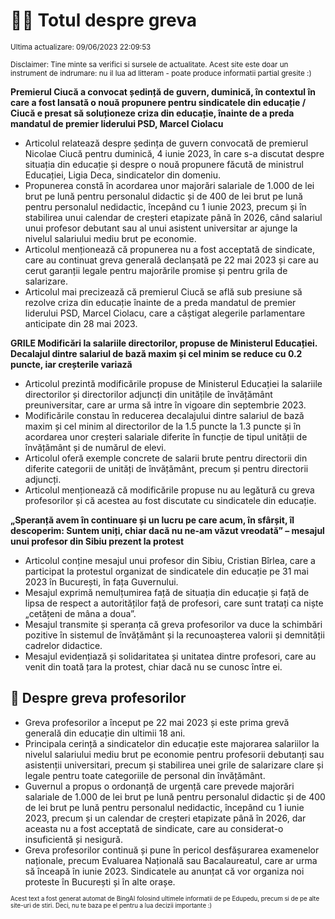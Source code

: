 # 👩‍🏫 Totul despre greva
<sub>Ultima actualizare: 09/06/2023 22:09:53</sub>

<sub>Disclaimer: Tine minte sa verifici si sursele de actualitate. Acest site este doar un instrument de indrumare: nu il lua ad litteram - poate produce informatii partial gresite :)</sub>

**Premierul Ciucă a convocat ședință de guvern, duminică, în contextul în care a fost lansată o nouă propunere pentru sindicatele din educație / Ciucă e presat să soluționeze criza din educație, înainte de a preda mandatul de premier liderului PSD, Marcel Ciolacu**

- Articolul relatează despre ședința de guvern convocată de premierul Nicolae Ciucă pentru duminică, 4 iunie 2023, în care s-a discutat despre situația din educație și despre o nouă propunere făcută de ministrul Educației, Ligia Deca, sindicatelor din domeniu.
- Propunerea constă în acordarea unor majorări salariale de 1.000 de lei brut pe lună pentru personalul didactic și de 400 de lei brut pe lună pentru personalul nedidactic, începând cu 1 iunie 2023, precum și în stabilirea unui calendar de creșteri etapizate până în 2026, când salariul unui profesor debutant sau al unui asistent universitar ar ajunge la nivelul salariului mediu brut pe economie.
- Articolul menționează că propunerea nu a fost acceptată de sindicate, care au continuat greva generală declanșată pe 22 mai 2023 și care au cerut garanții legale pentru majorările promise și pentru grila de salarizare.
- Articolul mai precizează că premierul Ciucă se află sub presiune să rezolve criza din educație înainte de a preda mandatul de premier liderului PSD, Marcel Ciolacu, care a câștigat alegerile parlamentare anticipate din 28 mai 2023.

**GRILE Modificări la salariile directorilor, propuse de Ministerul Educației. Decalajul dintre salariul de bază maxim și cel minim se reduce cu 0.2 puncte, iar creșterile variază**

- Articolul prezintă modificările propuse de Ministerul Educației la salariile directorilor și directorilor adjuncți din unitățile de învățământ preuniversitar, care ar urma să intre în vigoare din septembrie 2023.
- Modificările constau în reducerea decalajului dintre salariul de bază maxim și cel minim al directorilor de la 1.5 puncte la 1.3 puncte și în acordarea unor creșteri salariale diferite în funcție de tipul unității de învățământ și de numărul de elevi.
- Articolul oferă exemple concrete de salarii brute pentru directorii din diferite categorii de unități de învățământ, precum și pentru directorii adjuncți.
- Articolul menționează că modificările propuse nu au legătură cu greva profesorilor și că acestea au fost discutate cu sindicatele din educație.

**„Speranță avem în continuare și un lucru pe care acum, în sfârșit, îl descoperim: Suntem uniți, chiar dacă nu ne-am văzut vreodată” – mesajul unui profesor din Sibiu prezent la protest**

- Articolul conține mesajul unui profesor din Sibiu, Cristian Bîrlea, care a participat la protestul organizat de sindicatele din educație pe 31 mai 2023 în București, în fața Guvernului.
- Mesajul exprimă nemulțumirea față de situația din educație și față de lipsa de respect a autorităților față de profesori, care sunt tratați ca niște „cetățeni de mâna a doua”.
- Mesajul transmite și speranța că greva profesorilor va duce la schimbări pozitive în sistemul de învățământ și la recunoașterea valorii și demnității cadrelor didactice.
- Mesajul evidențiază și solidaritatea și unitatea dintre profesori, care au venit din toată țara la protest, chiar dacă nu se cunosc între ei.

## 🏫 Despre greva profesorilor

- Greva profesorilor a început pe 22 mai 2023 și este prima grevă generală din educație din ultimii 18 ani.
- Principala cerință a sindicatelor din educație este majorarea salariilor la nivelul salariului mediu brut pe economie pentru profesorii debutanți sau asistenții universitari, precum și stabilirea unei grile de salarizare clare și legale pentru toate categoriile de personal din învățământ.
- Guvernul a propus o ordonanță de urgență care prevede majorări salariale de 1.000 de lei brut pe lună pentru personalul didactic și de 400 de lei brut pe lună pentru personalul nedidactic, începând cu 1 iunie 2023, precum și un calendar de creșteri etapizate până în 2026, dar aceasta nu a fost acceptată de sindicate, care au considerat-o insuficientă și nesigură.
- Greva profesorilor continuă și pune în pericol desfășurarea examenelor naționale, precum Evaluarea Națională sau Bacalaureatul, care ar urma să înceapă în iunie 2023. Sindicatele au anunțat că vor organiza noi proteste în București și în alte orașe.


<sub><sub>Acest text a fost generat automat de BingAI folosind ultimele informatii de pe Edupedu, precum si de pe alte site-uri de stiri. Deci, nu te baza pe el pentru a lua decizii importante :)</sub></sub>